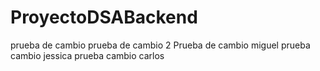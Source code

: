 # ProyectoDSABackend
prueba de cambio 
prueba de cambio 2
Prueba de cambio miguel
prueba cambio jessica
prueba cambio carlos